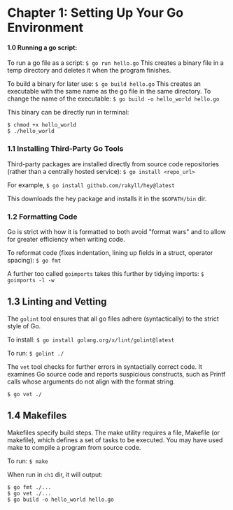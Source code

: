 # Chapter 1: Setting Up Your Go Environment

#### 1.0 Running a go script:

To run a go file as a script:
`$ go run hello.go`
This creates a binary file in a temp directory and deletes it when the program finishes.

To build a binary for later use:
`$ go build hello.go`
This creates an executable with the same name as the go file in the same directory. To change the name of the executable:
`$ go build -o hello_world hello.go`

This binary can be directly run in terminal:
```
$ chmod +x hello_world
$ ./hello_world
```

### 1.1 Installing Third-Party Go Tools

Third-party packages are installed directly from source code repositories (rather than a centrally hosted service):
`$ go install <repo_url>`

For example,
`$ go install github.com/rakyll/hey@latest`

This downloads the hey package and installs it in the `$GOPATH/bin` dir.

### 1.2 Formatting Code

Go is strict with how it is formatted to both avoid "format wars" and to allow for greater efficiency when writing code.

To reformat code (fixes indentation, lining up fields in a struct, operator spacing):
`$ go fmt`

A further too called `goimports` takes this further by tidying imports:
`$ goimports -l -w`


## 1.3 Linting and Vetting

The `golint` tool ensures that all go files adhere (syntactically) to the strict style of Go.

To install:
`$ go install golang.org/x/lint/golint@latest`

To run:
`$ golint ./`

The `vet` tool checks for further errors in syntactially correct code. It examines Go source code and reports suspicious constructs, such as Printf calls whose arguments do not align with the format string.

`$ go vet ./`

## 1.4 Makefiles
Makefiles specify build steps. The make utility requires a file, Makefile (or makefile), which defines a set of tasks to be executed. You may have used make to compile a program from source code.

To run:
`$ make`

When run in `ch1` dir, it will output:

```
$ go fmt ./...
$ go vet ./...
$ go build -o hello_world hello.go
```
